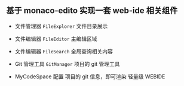 ## 基于 monaco-edito 实现一套 web-ide 相关组件

- 文件管理器 `FileExplorer` 文件目录展示

- 文件编辑器 `FileEditor` 主编辑区域

- 文件编辑器 `FileSearch` 全局查询相关内容

- Git 管理工具 `GitManager` 项目的 git 管理工具

- MyCodeSpace 配置 项目的 git 信息，即可渲染 轻量级 WEBIDE
